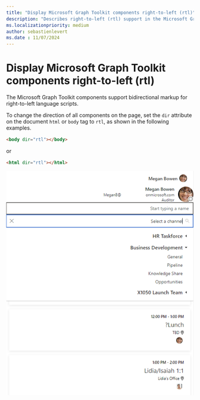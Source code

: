 ```yaml
---
title: "Display Microsoft Graph Toolkit components right-to-left (rtl)"
description: "Describes right-to-left (rtl) support in the Microsoft Graph Toolkit components."
ms.localizationpriority: medium
author: sebastienlevert
ms.date : 11/07/2024
---
```


# Display Microsoft Graph Toolkit components right-to-left (rtl)

The Microsoft Graph Toolkit components support bidirectional markup for right-to-left language scripts.

To change the direction of all components on the page, set the `dir` attribute on the document `html` or `body` tag to `rtl`, as shown in the following examples.

```html
<body dir="rtl"></body>
```

or

```html
<html dir="rtl"></html>
```

![right-to-left](../images/rightToLeft.png)

